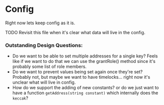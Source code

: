 # Config

Right now lets keep config as it is.

TODO Revisit this file when it's clear what data will live in the config.

### Outstanding Design Questions:

- Do we want to be able to set multiple addresses for a single key? Feels like if we want to do that we can use the grantRole() method since it's probably some list of role members.
- Do we want to prevent values being set again once they're set? Probably not, but maybe we want to have timelocks... right now it's unclear what will live in config.
- How do we support the adding of new constants? or do we just want to have a function `getAddress(string constant)` which internally does the `keccak`?
